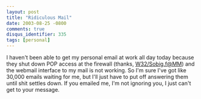 ```yaml
---
layout: post
title: "Ridiculous Mail"
date: 2003-08-25 -0800
comments: true
disqus_identifier: 335
tags: [personal]
---
```

I haven't been able to get my personal email at work all day today
because they shut down POP access at the firewall (thanks,
[W32/Sobig.f@MM](http://vil.nai.com/vil/content/v_100561.htm)) and the
webmail interface to my mail is not working. So I'm sure I've got like
30,000 emails waiting for me, but I'll just have to put off answering
them until shit settles down. If you emailed me, I'm not ignoring you, I
just can't get to your message.
